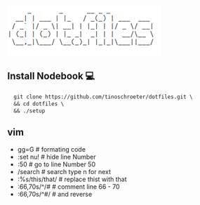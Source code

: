 ![dotfile](dotfile.png)

## Install Nodebook :computer:
```shell
  git clone https://github.com/tinoschroeter/dotfiles.git \
  && cd dotfiles \
  && ./setup
```
## vim
* gg=G           # formating code
* :set nu!       # hide line Number
* :50            # go to line Number 50
* /search        # search type n for next
* :%s/this/that/ # replace thist with that 
* :66,70s/^/#    # comment line 66 - 70
* :66,70s/^#/    # and reverse
